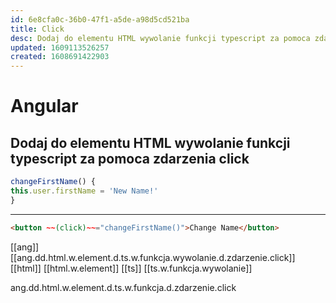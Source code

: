 ```yaml
---
id: 6e8cfa0c-36b0-47f1-a5de-a98d5cd521ba
title: Click
desc: Dodaj do elementu HTML wywolanie funkcji typescript za pomoca zdarzenia click
updated: 1609113526257
created: 1608691422903
---
```

# Angular

## Dodaj do elementu HTML wywolanie funkcji typescript za pomoca zdarzenia click

```ts
changeFirstName() {
this.user.firstName = 'New Name!'
}
```

* * *

```html
<button ~~(click)~~="changeFirstName()">Change Name</button>
```

[[ang]] [[ang.dd.html.w.element.d.ts.w.funkcja.wywolanie.d.zdarzenie.click]]
[[html]] [[html.w.element]] 
[[ts]] [[ts.w.funkcja.wywolanie]]



ang.dd.html.w.element.d.ts.w.funkcja.d.zdarzenie.click